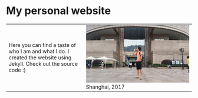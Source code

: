 # My personal website

<table border="0">
<tr><td>Here you can find a taste of who I am and what I do. I created the website using Jekyll. Check out the source code :)</td><td><img src="./files/carlo.jpg">Shanghai, 2017</span></td></tr>
</table>